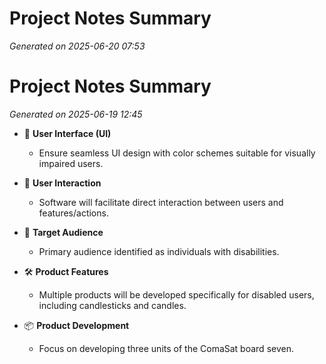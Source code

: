 # Project Notes Summary

*Generated on 2025-06-20 07:53*

# Project Notes Summary

*Generated on 2025-06-19 12:45*

- 🎨 **User Interface (UI)**
  - Ensure seamless UI design with color schemes suitable for visually impaired users.

- 🤝 **User Interaction**
  - Software will facilitate direct interaction between users and features/actions.

- 🎯 **Target Audience**
  - Primary audience identified as individuals with disabilities.

- 🛠️ **Product Features**
  - Multiple products will be developed specifically for disabled users, including candlesticks and candles.

- 📦 **Product Development**
  - Focus on developing three units of the ComaSat board seven.